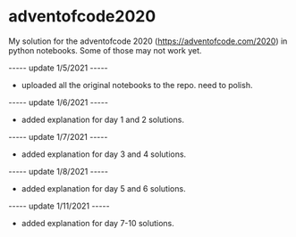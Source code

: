 # adventofcode2020
My solution for the adventofcode 2020 (https://adventofcode.com/2020) in python notebooks. Some of those may not work yet.

----- update 1/5/2021 -----
- uploaded all the original notebooks to the repo. need to polish.

----- update 1/6/2021 -----
- added explanation for day 1 and 2 solutions.

----- update 1/7/2021 -----
- added explanation for day 3 and 4 solutions.

----- update 1/8/2021 -----
- added explanation for day 5 and 6 solutions.


----- update 1/11/2021 -----
- added explanation for day 7-10 solutions.
